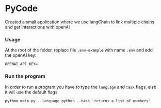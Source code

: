 # PyCode

Created a small application where we use langChain to link multiple chains and
get interactions with openAI

### Usage

At the root of the folder, replace file `.env-example` with name `.env` and add the openAI key:

```OPENAI_API_KEY=```


### Run the program

In order to run a program you have to type the `language` and `task` flags, 
else it will use the default flags

```python main.py --language python --task 'returns a list of numbers'```

